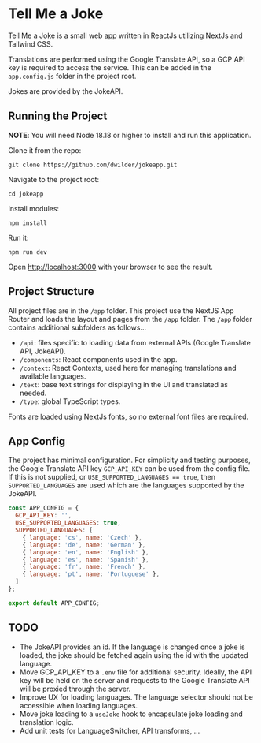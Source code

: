 # Tell Me a Joke

Tell Me a Joke is a small web app written in ReactJs utilizing NextJs and Tailwind CSS.

Translations are performed using the Google Translate API, so a GCP API key is required to access the service. This can be added in the `app.config.js` folder in the project root.

Jokes are provided by the JokeAPI.

## Running the Project

**NOTE**: You will need Node 18.18 or higher to install and run this application.

Clone it from the repo:

```
git clone https://github.com/dwilder/jokeapp.git
```

Navigate to the project root:

```
cd jokeapp
```

Install modules:

```
npm install
```

Run it:

```
npm run dev
```

Open [http://localhost:3000](http://localhost:3000) with your browser to see the result.

## Project Structure

All project files are in the `/app` folder. This project use the NextJS App Router and loads the layout and pages from the `/app` folder. The `/app` folder contains additional subfolders as follows...

- `/api`: files specific to loading data from external APIs (Google Translate API, JokeAPI).
- `/components`: React components used in the app.
- `/context`: React Contexts, used here for managing translations and available languages.
- `/text`: base text strings for displaying in the UI and translated as needed.
- `/type`: global TypeScript types.

Fonts are loaded using NextJs fonts, so no external font files are required.

## App Config

The project has minimal configuration. For simplicity and testing purposes, the Google Translate API key `GCP_API_KEY` can be used from the config file. If this is not supplied, or `USE_SUPPORTED_LANGUAGES == true`, then `SUPPORTED_LANGUAGES` are used which are the languages supported by the JokeAPI.

```app.config.js
const APP_CONFIG = {
  GCP_API_KEY: '',
  USE_SUPPORTED_LANGUAGES: true,
  SUPPORTED_LANGUAGES: [
    { language: 'cs', name: 'Czech' },
    { language: 'de', name: 'German' },
    { language: 'en', name: 'English' },
    { language: 'es', name: 'Spanish' },
    { language: 'fr', name: 'French' },
    { language: 'pt', name: 'Portuguese' },
  ]
};

export default APP_CONFIG;
```

## TODO

- The JokeAPI provides an id. If the language is changed once a joke is loaded, the joke should be fetched again using the id with the updated language.
- Move GCP_API_KEY to a `.env` file for additional security. Ideally, the API key will be held on the server and requests to the Google Translate API will be proxied through the server.
- Improve UX for loading languages. The language selector should not be accessible when loading languages.
- Move joke loading to a `useJoke` hook to encapsulate joke loading and translation logic.
- Add unit tests for LanguageSwitcher, API transforms, ...

